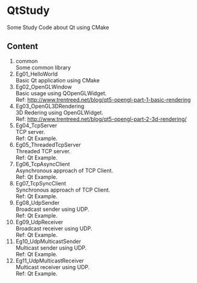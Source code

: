 # QtStudy
Some Study Code about Qt using CMake

## Content
1. common   \
    Some common library 
1. Eg01_HelloWorld  \
    Basic Qt application using CMake
1. Eg02_OpenGLWindow    \
    Basic usage using QOpenGLWidget. \
    Ref: http://www.trentreed.net/blog/qt5-opengl-part-1-basic-rendering
1. Eg03_OpenGL3DRendering   \
    3D Redering using OpenGLWidget. \
    Ref: http://www.trentreed.net/blog/qt5-opengl-part-2-3d-rendering/
1. Eg04_TcpServer   \
    TCP server. \
    Ref: Qt Example.
1. Eg05_ThreadedTcpServer \
    Threaded TCP server. \
    Ref: Qt Example.
1. Eg06_TcpAsyncClient   \
    Asynchronous approach of TCP Client. \
    Ref: Qt Example.
1. Eg07_TcpSyncClient   \
    Synchronous approach of TCP Client. \
    Ref: Qt Example.
1. Eg08_UdpSender   \
    Broadcast sender using UDP. \
    Ref: Qt Example.
1. Eg09_UdpReceiver \
    Broadcast receiver using UDP. \
    Ref: Qt Example.
1. Eg10_UdpMulticastSender \
    Multicast sender using UDP. \
    Ref: Qt Example.
1. Eg11_UdpMulticastReceiver \
    Multicast receiver using UDP. \
    Ref: Qt Example.
    